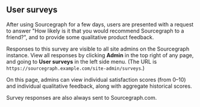 ## User surveys

After using Sourcegraph for a few days, users are presented with a request to answer "How likely is it that you would recommend Sourcegraph to a friend?", and to provide some qualitative product feedback.

Responses to this survey are visible to all site admins on the Sourcegraph instance. View all responses by clicking **Admin** in the top right of any page, and going to **User surveys** in the left side menu. (The URL is `https://sourcegraph.example.com/site-admin/surveys`.)

On this page, admins can view individual satisfaction scores (from 0–10) and individual qualitative feedback, along with aggregate historical scores.

Survey responses are also always sent to Sourcegraph.com.

